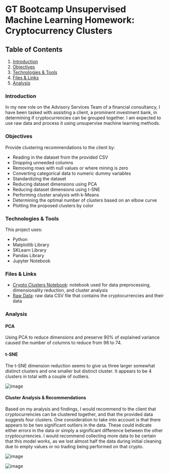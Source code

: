 # GT Bootcamp Unsupervised Machine Learning Homework: Cryptocurrency Clusters

## Table of Contents
1. [Introduction](#introduction)
2. [Objectives](#objectives)
3. [Technologies & Tools](#technologies)
4. [Files & Links](#files)
5. [Analysis](#analysis)

<a name="introduction"></a>
### Introduction
In my new role on the Advisory Services Team of a financial consultancy, I have been tasked with assisting a client, a prominent investment bank, in determining if cryptocurrencies can be grouped together. I am expected to use raw data and process it using unsupervise machine learning methods.

<a name="objectives"></a>
### Objectives
Provide clustering recommendations to the client by:
* Reading in the dataset from the provided CSV
* Dropping unneeded columns
* Removing rows with null values or where mining is zero
* Converting categorical data to numeric dummy variables
* Standardizing the dataset
* Reducing dataset dimensions using PCA
* Reducing dataset dimensions using t-SNE
* Performing cluster analysis with k-Means
* Determining the optimal number of clusters based on an elbow curve
* Plotting the proposed clusters by color

<a name="technologies"></a>
### Technologies & Tools
This project uses: 
* Python
* Matplotlib Library
* SKLearn Library
* Pandas Library
* Jupyter Notebook

<a name="files"></a>
### Files & Links

* [Crypto Clusters Notebook](Crypto_Clusters.ipynb): notebook used for data preprocessing, dimensionality reduction, and cluster analysis
* [Raw Data](Resources/crypto_data.csv): raw data CSV file that contains the cryptocurrencies and their data 

<a name="analysis"></a>
### Analysis

#### PCA
Using PCA to reduce dimensions and preserve 90% of explained variance caused the number of columns to reduce from 98 to 74.

#### t-SNE
The t-SNE dimension reduction seems to give us three larger somewhat distinct clusters and one smaller but distinct cluster. It appears to be 4 clusters in total with a couple of outliers.

![image](https://user-images.githubusercontent.com/82410966/140663825-c8e22a2d-ad9a-4153-924d-6aca49bc8ae1.png)

#### Cluster Analysis & Recommendations
Based on my analysis and findings, I would recommend to the client that cryptocurrencies can be clustered together, and that the provided data suggests four clusters. One consideration to take into account is that there appears to be two significant outliers in the data. These could indicate either errors in the data or simply a significant difference between the other cryptocurrencies. I would recommend collecting more data to be certain that this model works, as we lost almost half the data during initial cleaning due to empty values or no trading being performed on that crypto.

![image](https://user-images.githubusercontent.com/82410966/140663839-1dac96b8-aa9b-4f4a-b125-40ce29ef8fc3.png)

![image](https://user-images.githubusercontent.com/82410966/140663847-2eec6802-6969-46c4-91be-f9be8732f7b4.png)


